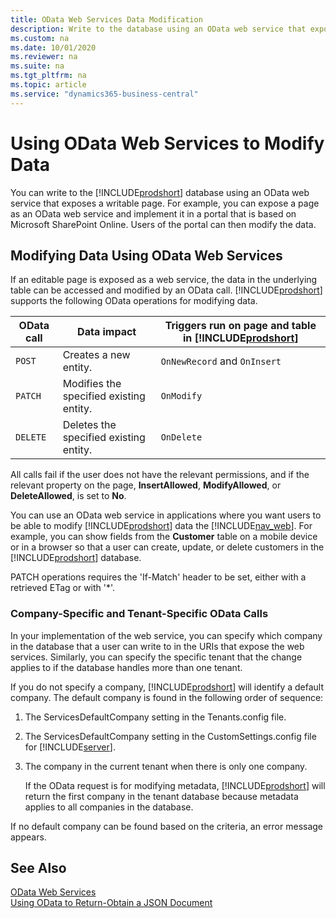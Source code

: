 ```yaml
---
title: OData Web Services Data Modification
description: Write to the database using an OData web service that exposes a writable page and implement it in on Microsoft SharePoint Online.
ms.custom: na
ms.date: 10/01/2020
ms.reviewer: na
ms.suite: na
ms.tgt_pltfrm: na
ms.topic: article
ms.service: "dynamics365-business-central"
---
```

# Using OData Web Services to Modify Data
You can write to the [!INCLUDE[prodshort](../developer/includes/prodshort.md)] database using an OData web service that exposes a writable page. For example, you can expose a page as an OData web service and implement it in a portal that is based on Microsoft SharePoint Online. Users of the portal can then modify the data.  
  
## Modifying Data Using OData Web Services  
 If an editable page is exposed as a web service, the data in the underlying table can be accessed and modified by an OData call. [!INCLUDE[prodshort](../developer/includes/prodshort.md)] supports the following OData operations for modifying data.  
  
|OData call|Data impact|Triggers run on page and table in [!INCLUDE[prodshort](../developer/includes/prodshort.md)] |  
|----------------|-----------------|------------------------------------------------------------|  
|`POST`|Creates a new entity.|`OnNewRecord` and `OnInsert`|  
|`PATCH`|Modifies the specified existing entity.|`OnModify`|  
|`DELETE`|Deletes the specified existing entity.|`OnDelete`|  
  
 All calls fail if the user does not have the relevant permissions, and if the relevant property on the page, **InsertAllowed**, **ModifyAllowed**, or **DeleteAllowed**, is set to **No**.  
  
 You can use an OData web service in applications where you want users to be able to modify [!INCLUDE[prodshort](../developer/includes/prodshort.md)] data the [!INCLUDE[nav_web](../developer/includes/nav_web_md.md)]. For example, you can show fields from the **Customer** table on a mobile device or in a browser so that a user can create, update, or delete customers in the [!INCLUDE[prodshort](../developer/includes/prodshort.md)] database.  

 PATCH operations requires the 'If-Match' header to be set, either with a retrieved ETag or with '*'.
  
### Company-Specific and Tenant-Specific OData Calls  
 In your implementation of the web service, you can specify which company in the database that a user can write to in the URIs that expose the web services. Similarly, you can specify the specific tenant that the change applies to if the database handles more than one tenant.  
  
 If you do not specify a company, [!INCLUDE[prodshort](../developer/includes/prodshort.md)] will identify a default company. The default company is found in the following order of sequence:  
  
1.  The ServicesDefaultCompany setting in the Tenants.config file.  
  
2.  The ServicesDefaultCompany setting in the CustomSettings.config file for [!INCLUDE[server](../developer/includes/server.md)].  
  
3.  The company in the current tenant when there is only one company.  
  
     If the OData request is for modifying metadata, [!INCLUDE[prodshort](../developer/includes/prodshort.md)] will return the first company in the tenant database because metadata applies to all companies in the database.  
  
 If no default company can be found based on the criteria, an error message appears.  
  
## See Also  
 [OData Web Services](OData-Web-Services.md)   
 [Using OData to Return-Obtain a JSON Document](return-obtain-json-document.md)   
